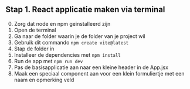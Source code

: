 ## Stap 1. React applicatie maken via terminal
0. Zorg dat node en npm geinstalleerd zijn
1. Open de terminal
2. Ga naar de folder waarin je de folder van je project wil
3. Gebruik dit commando `npm create vite@latest` 
4. Stap de folder in
5. Installeer de dependencies met `npm install`
6. Run de app met `npm run dev`
7. Pas de basisapplicatie aan naar een kleine header in de App.jsx
8. Maak een speciaal component aan voor een klein formuliertje met een naam en opmerking veld